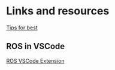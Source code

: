 # Links and resources


[Tips for best](https://github.com/leggedrobotics/ros_best_practices/wiki)


## ROS in VSCode
[ROS VSCode Extension](https://marketplace.visualstudio.com/items?itemName=ms-iot.vscode-ros)
